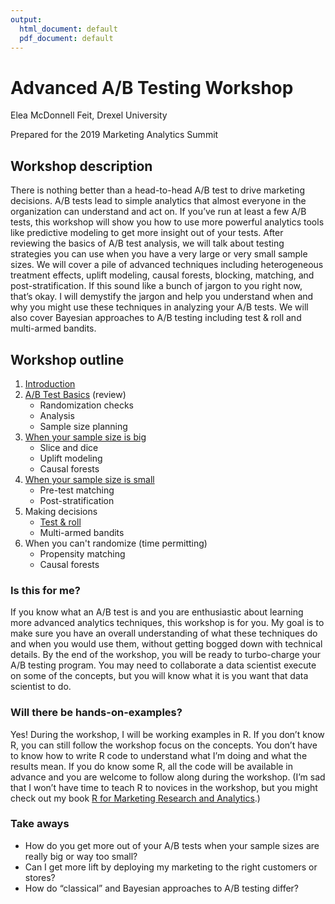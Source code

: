 ```yaml
---
output:
  html_document: default
  pdf_document: default
---
```

# Advanced A/B Testing Workshop

Elea McDonnell Feit, Drexel University

Prepared for the 2019 Marketing Analytics Summit

## Workshop description
There is nothing better than a head-to-head A/B test to drive marketing decisions.  A/B tests lead to simple analytics that almost everyone in the organization can understand and act on. If you’ve run at least a few A/B tests, this workshop will show you how to use more powerful analytics tools like predictive modeling to get more insight out of your tests. After reviewing the basics of A/B test analysis, we will talk about testing strategies you can use when you have a very large or very small sample sizes. We will cover a pile of advanced techniques including heterogeneous treatment effects, uplift modeling, causal forests, blocking, matching, and post-stratification. If this sound like a bunch of jargon to you right now, that’s okay. I will demystify the jargon and help you understand when and why you might use these techniques in analyzing your A/B tests. We will also cover Bayesian approaches to A/B testing including test & roll and multi-armed bandits. 

## Workshop outline
1. [Introduction](https://eleafeit.github.io/ab_test/code/1_intro.html)
2. [A/B Test Basics](https://eleafeit.github.io/ab_test/code/2_basics.html) (review)
    - Randomization checks
    - Analysis
    - Sample size planning
3. [When your sample size is big](https://eleafeit.github.io/ab_test/code/3_large_sample.html)
    - Slice and dice 
    - Uplift modeling
    - Causal forests
4. [When your sample size is small](https://eleafeit.github.io/ab_test/code/4_small_sample.html)
    - Pre-test matching
    - Post-stratification
5. Making decisions
    - [Test & roll](https://docs.google.com/presentation/d/1KR7SBMx3w8Jkkf5CCvmh52yBe_gZSQx6kwZmPFAfyr8/edit?usp=sharing)
    - Multi-armed bandits
6. When you can't randomize (time permitting)
    - Propensity matching
    - Causal forests

### Is this for me? 
If you know what an A/B test is and you are enthusiastic about learning more advanced analytics techniques, this workshop is for you. My goal is to make sure you have an overall understanding of what these techniques do and when you would use them, without getting bogged down with technical details. By the end of the workshop, you will be ready to turbo-charge your A/B testing program. You may need to collaborate a data scientist execute on some of the concepts, but you will know what it is you want that data scientist to do. 

### Will there be hands-on-examples? 
Yes! During the workshop, I will be working examples in R. If you don’t know R, you can still follow the workshop focus on the concepts. You don’t have to know how to write R code to understand what I’m doing and what the results mean. If you do know some R, all the code will be available in advance and you are welcome to follow along during the workshop. (I’m sad that I won’t have time to teach R to novices in the workshop, but you might check out my book [R for Marketing Research and Analytics](http://r-marketing.r-forge.r-project.org/).) 

### Take aways
- How do you get more out of your A/B tests when your sample sizes are really big or way too small? 
- Can I get more lift by deploying my marketing to the right customers or stores? 
- How do “classical” and Bayesian approaches to A/B testing differ?

